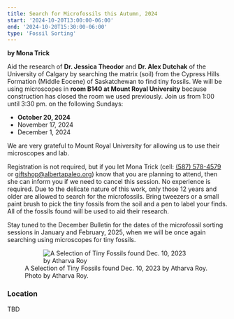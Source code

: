 ```yaml
---
title: Search for Microfossils this Autumn, 2024
start: '2024-10-20T13:00:00-06:00'
end: '2024-10-20T15:30:00-06:00'
type: 'Fossil Sorting'
---
```


**by Mona Trick**

Aid the research of **Dr. Jessica Theodor** and **Dr. Alex Dutchak** of the University of
Calgary by searching the matrix (soil) from the Cypress Hills Formation (Middle Eocene)
of Saskatchewan to find tiny fossils. We will be using microscopes in **room B140
at Mount Royal University** because construction has closed the room we used
previously. Join us from 1:00 until 3:30
pm. on the following Sundays:

- **October 20, 2024**
- November 17, 2024
- December 1, 2024

We are very grateful to Mount Royal University for allowing us to use their microscopes
and lab.

Registration is not required, but if you let Mona Trick (cell: <a href="tel:(587) 578-4579">(587) 578-4579</a> or
<a href="mailto:giftshop@albertapaleo.org">giftshop@albertapaleo.org</a>) know that you are planning to attend, then she can inform
you if we need to cancel this session. No experience is required. Due to the delicate
nature of this work, only those 12 years and older are allowed to search for the
microfossils. Bring tweezers or a small paint brush to pick the tiny fossils from the soil
and a pen to label your finds. All of the fossils found will be used to aid their research.

Stay tuned to the December Bulletin for the dates of the microfossil sorting sessions in
January and February, 2025, when we will be once again searching using microscopes for
tiny fossils.

<figure style="display:flex; align-items: center; justify-content: center; flex-direction: column;">
    <img src="/events/LizardJaw3ByAtharvaRoy-cropped-resized.png" alt="A Selection of Tiny Fossils found Dec. 10, 2023 by Atharva Roy" style="max-width: 80%;">
    <figcaption>
        A Selection of Tiny Fossils found Dec. 10, 2023 by Atharva Roy. Photo by Atharva Roy.
    </figcaption>
</figure>

### Location

TBD
